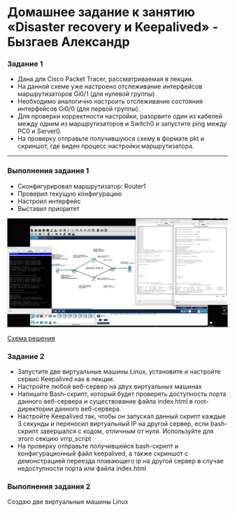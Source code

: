 # Домашнее задание к занятию «Disaster recovery и Keepalived» - Бызгаев Александр

### Задание 1

- Дана для Cisco Packet Tracer, рассматриваемая в лекции.
- На данной схеме уже настроено отслеживание интерфейсов маршрутизаторов Gi0/1 (для нулевой группы)
- Необходимо аналогично настроить отслеживание состояния интерфейсов Gi0/0 (для первой группы).
- Для проверки корректности настройки, разорвите один из кабелей между одним из маршрутизаторов и Switch0 и запустите ping между PC0 и Server0.
- На проверку отправьте получившуюся схему в формате pkt и скриншот, где виден процесс настройки маршрутизатора.

 ---

### Выполнения задания 1

- Сконфигурировал маршрутизатор: Router1
- Проверил текущую конфигурацию
- Настроил интерфейс
- Выставил приоритет 

![Image alt](https://github.com/Byzgaev-I/Keepalived/blob/main/Keepalive%201.png)

[Схема решения](https://github.com/Byzgaev-I/Keepalived/blob/main/1-hsrp_advanced_Netology.pkt)

### Задание 2

- Запустите две виртуальные машины Linux, установите и настройте сервис Keepalived как в лекции.
- Настройте любой веб-сервер на двух виртуальных машинах
- Напишите Bash-скрипт, который будет проверять доступность порта данного веб-сервера и существование файла index.html в root-директории данного веб-сервера.
- Настройте Keepalived так, чтобы он запускал данный скрипт каждые 3 секунды и переносил виртуальный IP на другой сервер, если bash-скрипт завершался с кодом, отличным от нуля. Используйте для этого секцию vrrp_script
- На проверку отправьте получившейся bash-скрипт и конфигурационный файл keepalived, а также скриншот с демонстрацией переезда плавающего ip на другой сервер в случае недоступности порта или файла index.html

### Выполнения задания 2

Создаю две виртуальные машины Linux
